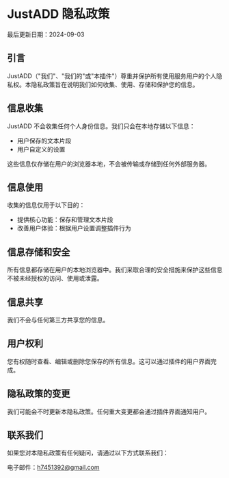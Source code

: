 # JustADD 隐私政策

最后更新日期：2024-09-03

## 引言

JustADD（"我们"、"我们的"或"本插件"）尊重并保护所有使用服务用户的个人隐私权。本隐私政策旨在说明我们如何收集、使用、存储和保护您的信息。

## 信息收集

JustADD 不会收集任何个人身份信息。我们只会在本地存储以下信息：

- 用户保存的文本片段
- 用户自定义的设置

这些信息仅存储在用户的浏览器本地，不会被传输或存储到任何外部服务器。

## 信息使用

收集的信息仅用于以下目的：

- 提供核心功能：保存和管理文本片段
- 改善用户体验：根据用户设置调整插件行为

## 信息存储和安全

所有信息都存储在用户的本地浏览器中。我们采取合理的安全措施来保护这些信息不被未经授权的访问、使用或泄露。

## 信息共享

我们不会与任何第三方共享您的信息。

## 用户权利

您有权随时查看、编辑或删除您保存的所有信息。这可以通过插件的用户界面完成。

## 隐私政策的变更

我们可能会不时更新本隐私政策。任何重大变更都会通过插件界面通知用户。

## 联系我们

如果您对本隐私政策有任何疑问，请通过以下方式联系我们：

电子邮件：h7451392@gmail.com
